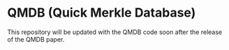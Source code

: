# QMDB (Quick Merkle Database)

This repository will be updated with the QMDB code soon after the release of the QMDB paper.
